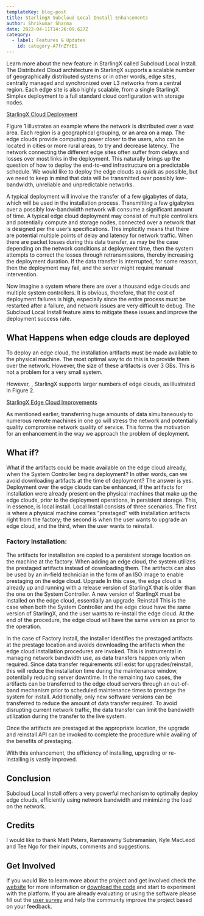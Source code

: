 ```yaml
---
templateKey: blog-post
title: StarlingX Subcloud Local Install Enhancements
author: Shrikumar Sharma
date: 2022-04-11T14:26:09.627Z
category:
  - label: Features & Updates
    id: category-A7fnZYrE1
---
```


Learn more about the new feature in StarlingX called Subcloud Local Install. <!-- more -->
The Distributed Cloud architecture in StarlingX supports a scalable number of geographically distributed systems or in other words, edge sites, centrally managed and synchronized over L3 networks from a central region. Each edge site is also highly scalable, from a single StarlingX Simplex deployment to a full standard cloud configuration with storage nodes.

[StarlingX Cloud Deployment](/img/StarlingX_CloudDeployment.png)

Figure 1 illustrates an example where the network is distributed over a vast area. Each region is a geographical grouping, or an area on a map. The edge clouds provide computing power closer to the users, who can be located in cities or more rural areas, to try and decrease latency. The network connecting the different edge sites often suffer from delays and losses over most links in the deployment.
This naturally brings up the question of how to deploy the end-to-end infrastructure on a predictable schedule. We would like to deploy the edge clouds as quick as possible, but we need to keep in mind that data will be transmitted over possibly low-bandwidth, unreliable and unpredictable networks. 

A typical deployment will involve the transfer of a few gigabytes of data, which will be used in the installation process. Transmitting a few gigabytes over a possibly low-bandwidth network will consume a significant amount of time.
A typical edge cloud deployment may consist of multiple controllers and potentially compute and storage nodes, connected over a network that is designed per the user’s specifications. This implicitly means that there are potential multiple points of delay and latency for network traffic.
When there are packet losses during this data transfer, as may be the case depending on the network conditions at deployment time, then the system attempts to correct the losses through retransmissions, thereby increasing the deployment duration. If the data transfer is interrupted, for some reason, then the deployment may fail, and the server might require manual intervention.

Now imagine a system where there are over a thousand edge clouds and multiple system controllers. It is obvious, therefore, that the cost of deployment failures is high, especially since the entire process must be restarted after a failure, and network issues are very difficult to debug. 
The Subcloud Local Install feature aims to mitigate these issues and improve the deployment success rate.

## What Happens when edge clouds are deployed

To deploy an edge cloud, the installation artifacts must be made available to the physical machine. The most optimal way to do this is to provide them over the network. However, the size of these artifacts is over 3 GBs. This is not a problem for a very small system.

However, , StarlingX supports larger numbers of edge clouds, as illustrated in Figure 2.

[StarlingX Edge Cloud Improvements](/img/StarlingX_EdgeCloud_Improvements)

As mentioned earlier, transferring huge amounts of data simultaneously to numerous remote machines in one go will stress the network and potentially quality compromise network quality of service. This forms the motivation for an enhancement in the way we approach the problem of deployment.

## What if?
What if the artifacts could be made available on the edge cloud already, when the System Controller begins deployment? In other words, can we avoid downloading artifacts at the time of deployment?
The answer is yes.
Deployment over the edge clouds can be enhanced, if the artifacts for installation were already present on the physical machines that make up the edge clouds, prior to the deployment operations, in persistent storage. This, in essence, is local install.
Local Install consists of three scenarios. The first is where a physical machine comes “prestaged” with installation artifacts right from the factory; the second is when the user wants to upgrade an edge cloud, and the third, when the user wants to reinstall.

### Factory Installation:
The artifacts for installation are copied to a persistent storage location on the machine at the factory. When adding an edge cloud, the system utilizes the prestaged artifacts instead of downloading them.
The artifacts can also be used by an in-field technician in the form of an ISO image to enable prestaging on the edge cloud. 
Upgrade
In this case, the edge cloud is already up and running with a release version of StarlingX that is older than the one on the System Controller. A new version of StarlingX must be installed on the edge cloud, essentially an upgrade.
Reinstall
This is the case when both the System Controller and the edge cloud have the same version of StarlingX, and the user wants to re-install the edge cloud. At the end of the procedure, the edge cloud will have the same version as prior to the operation.

In the case of Factory install, the installer identifies the prestaged artifacts at the prestage location and avoids downloading the artifacts when the edge cloud installation procedures are invoked. This is instrumental in managing network bandwidth use, as data transfers happen only when required. Since data transfer requirements still exist for upgrades/reinstall, this will reduce the installation time during the maintenance window, potentially reducing server downtime.
In the remaining two cases, the artifacts can be transferred to the edge cloud servers through an out-of-band mechanism prior to scheduled maintenance times to prestage the system for install. Additionally, only new software versions can be transferred to reduce the amount of data transfer required. To avoid disrupting current network traffic, the data transfer can limit the bandwidth utilization during the transfer to the live system. 

Once the artifacts are prestaged at the appropriate location, the upgrade and reinstall API can be invoked to complete the procedure while availing of the benefits of prestaging.

With this enhancement, the efficiency of installing, upgrading or re-installing is vastly improved.

## Conclusion
Subcloud Local Install offers a very powerful mechanism to optimally deploy edge clouds, efficiently using network bandwidth and minimizing the load on the network. 

## Credits
I would like to thank Matt Peters, Ramaswamy Subramanian, Kyle MacLeod and Tee Ngo for their inputs, comments and suggestions.

## Get Involved
If you would like to learn more about the project and get involved check the [website](https://www.starlingx.io) for more information or [download the code](https://opendev.org/starlingx) and start to experiment with the platform. If you are already evaluating or using the software please fill out the [user survey](https://openinfrafoundation.formstack.com/forms/starlingx_user_survey) and help the community improve the project based on your feedback.



